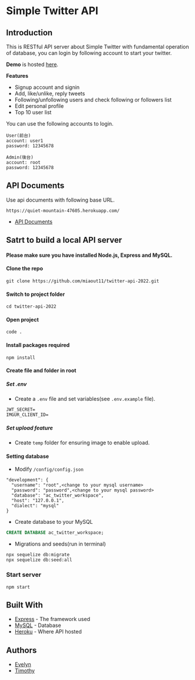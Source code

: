 # Simple Twitter API

## Introduction

This is RESTful API server about Simple Twitter with fundamental operation of database, you can login by following account to start your twitter.

**Demo** is hosted [here](https://yuwen-ctw.github.io/simple_twitter/login).

**Features**

- Signup account and signin
- Add, like/unlike, reply tweets
- Following/unfollowing users and check following or followers list
- Edit personal profile
- Top 10 user list

You can use the following accounts to login.

```
User(前台)
account: user1
password: 12345678

Admin(後台)
account: root
password: 12345678
```

## API Documents

Use api documents with following base URL.

```
https://quiet-mountain-47605.herokuapp.com/
```

- [API Documents](https://gabby-chimpanzee-de2.notion.site/API-Documents-8fbcef78100c4d3ebde095c3031a0856)

## Satrt to build a local API server

#### Please make sure you have installed Node.js, Express and MySQL.

#### Clone the repo

```
git clone https://github.com/miaout11/twitter-api-2022.git
```

#### Switch to project folder

```
cd twitter-api-2022
```

#### Open project

```
code .
```

#### Install packages required

```
npm install
```

#### Create file and folder in root

##### Set .env

- Create a `.env` file and set variables(see `.env.example` file).

```
JWT_SECRET=
IMGUR_CLIENT_ID=
```

##### Set upload feature

- Create `temp` folder for ensuring image to enable upload.

#### Setting database

- Modify `/config/config.json`

```
"development": {
  "username": "root",<change to your mysql username>
  "password": "password",<change to your mysql password>
  "database": "ac_twitter_workspace",
  "host": "127.0.0.1",
  "dialect": "mysql"
}
```

- Create database to your MySQL

```SQL
CREATE DATABASE ac_twitter_workspace;
```

- Migrations and seeds(run in terminal)

```
npx sequelize db:migrate
npx sequelize db:seed:all
```

### Start server

```
npm start
```

## Built With

- [Express](https://expressjs.com/) - The framework used
- [MySQL](https://www.mysql.com/) - Database
- [Heroku](https://www.heroku.com/platform) - Where API hosted

## Authors

- [Evelyn](https://github.com/miaout11)
- [Timothy](https://github.com/Coli-co)

